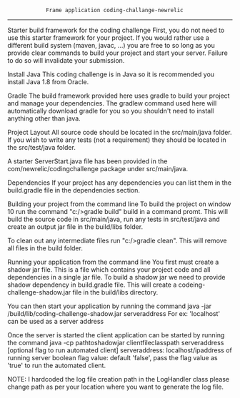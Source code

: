 				Frame application coding-challange-newrelic
------------------------------------------------------------------------------------------------------------------------------
Starter build framework for the coding challenge
First, you do not need to use this starter framework for your project. If you would rather use a different build system (maven, javac, ...) you are free to so long as you provide clear commands to build your project and start your server. Failure to do so will invalidate your submission.

Install Java
This coding challenge is in Java so it is recommended you install Java 1.8 from Oracle.

Gradle
The build framework provided here uses gradle to build your project and manage your dependencies. The gradlew command used here will automatically download gradle for you so you shouldn't need to install anything other than java.

Project Layout
All source code should be located in the src/main/java folder. If you wish to write any tests (not a requirement) they should be located in the src/test/java folder.

A starter ServerStart.java file has been provided in the com/newrelic/codingchallenge package under src/main/java.

Dependencies
If your project has any dependencies you can list them in the build.gradle file in the dependencies section.

Building your project from the command line
To build the project on window 10 run the command "c:/>gradle build" build in a command promt. This will build the source code in src/main/java, run any tests in src/test/java and create an output jar file in the build/libs folder.

To clean out any intermediate files run "c:/>gradle clean". This will remove all files in the build folder.

Running your application from the command line
You first must create a shadow jar file. This is a file which contains your project code and all dependencies in a single jar file.  To build a shadow jar we need to provide shadow dependency in build.gradle file. This will create a codeing-challenge-shadow.jar file in the build/libs directory.

You can then start your application by running the command java -jar /build/lib/coding-challenge-shadow.jar serveraddress For ex: 'localhost' can be used as a server address

Once the server is started the client application can be started by running the command java -cp pathtoshadowjar clientfileclasspath serveraddress [optional flag to run automated client] serveraddress: localhost/ipaddress of running server boolean flag value: default 'false', pass the flag value as 'true' to run the automated client.

NOTE: I hardcoded the log file creation path in the LogHandler class please change path as per your location where you want to generate the log file.
